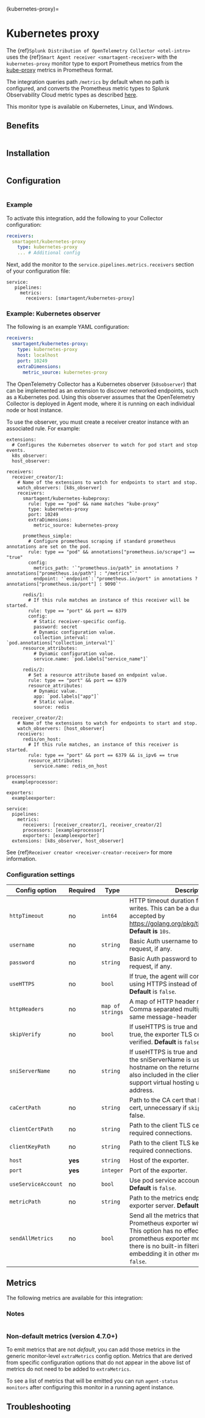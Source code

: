 (kubernetes-proxy)=

# Kubernetes proxy

<meta name="Description" content="Use this Splunk Observability Cloud integration for the Kubernetes proxy monitor. See benefits, install, configuration, and metrics">

The {ref}`Splunk Distribution of OpenTelemetry Collector <otel-intro>` uses the {ref}`Smart Agent receiver <smartagent-receiver>` with the `kubernetes-proxy` monitor type to export Prometheus metrics from the [kube-proxy](https://kubernetes.io/docs/reference/command-line-tools-reference/kube-proxy) metrics in Prometheus format. 

The integration queries path `/metrics` by default when no path is configured, and converts the Prometheus metric types to Splunk Observability Cloud metric types as described [here](../prometheus-exporter/prometheus-exporter.md).

This monitor type is available on Kubernetes, Linux, and Windows.

## Benefits

```{include} /_includes/benefits.md
```
## Installation

```{include} /_includes/collector-installation.md
```

## Configuration

```{include} /_includes/configuration.md
```

### Example

To activate this integration, add the following to your Collector configuration:

```yaml
receivers:
  smartagent/kubernetes-proxy
    type: kubernetes-proxy
    ... # Additional config
```

Next, add the monitor to the `service.pipelines.metrics.receivers` section of your configuration file:

```
service:
   pipelines:
     metrics:
       receivers: [smartagent/kubernetes-proxy]
```

### Example: Kubernetes observer 

The following is an example YAML configuration:

```yaml
receivers:
  smartagent/kubernetes-proxy:
    type: kubernetes-proxy
    host: localhost
    port: 10249
    extraDimensions:
      metric_source: kubernetes-proxy
```

The OpenTelemetry Collector has a Kubernetes observer (`k8sobserver`) that can be implemented as an extension to discover networked endpoints, such as a Kubernetes pod. Using this observer assumes that the OpenTelemetry Collector is deployed in Agent mode, where it is running on each individual node or host instance.

To use the observer, you must create a receiver creator instance with an associated rule. For example:

```
extensions:
  # Configures the Kubernetes observer to watch for pod start and stop events.
  k8s_observer:
  host_observer:

receivers:
  receiver_creator/1:
    # Name of the extensions to watch for endpoints to start and stop.
    watch_observers: [k8s_observer]
    receivers:
      smartagent/kubernetes-kubeproxy:
        rule: type == "pod" && name matches "kube-proxy"
        type: kubernetes-proxy
        port: 10249
        extraDimensions:
          metric_source: kubernetes-proxy

      prometheus_simple:
        # Configure prometheus scraping if standard prometheus annotations are set on the pod.
        rule: type == "pod" && annotations["prometheus.io/scrape"] == "true"
        config:
          metrics_path: '`"prometheus.io/path" in annotations ? annotations["prometheus.io/path"] : "/metrics"`'
          endpoint: '`endpoint`:`"prometheus.io/port" in annotations ? annotations["prometheus.io/port"] : 9090`'

      redis/1:
        # If this rule matches an instance of this receiver will be started.
        rule: type == "port" && port == 6379
        config:
          # Static receiver-specific config.
          password: secret
          # Dynamic configuration value.
          collection_interval: `pod.annotations["collection_interval"]`
      resource_attributes:
          # Dynamic configuration value.
          service.name: `pod.labels["service_name"]`

      redis/2:
        # Set a resource attribute based on endpoint value.
        rule: type == "port" && port == 6379
        resource_attributes:
          # Dynamic value.
          app: `pod.labels["app"]`
          # Static value.
          source: redis

  receiver_creator/2:
    # Name of the extensions to watch for endpoints to start and stop.
    watch_observers: [host_observer]
    receivers:
      redis/on_host:
        # If this rule matches, an instance of this receiver is started.
        rule: type == "port" && port == 6379 && is_ipv6 == true
        resource_attributes:
          service.name: redis_on_host

processors:
  exampleprocessor:

exporters:
  exampleexporter:

service:
  pipelines:
    metrics:
      receivers: [receiver_creator/1, receiver_creator/2]
      processors: [exampleprocessor]
      exporters: [exampleexporter]
  extensions: [k8s_observer, host_observer]
```

See {ref}`Receiver creator <receiver-creator-receiver>` for more information.

### Configuration settings

| Config option | Required | Type | Description |
| --- | --- | --- | --- |
| `httpTimeout` | no | `int64` | HTTP timeout duration for both read and writes. This can be a duration string that is accepted by https://golang.org/pkg/time/#ParseDuration **Default is** `10s`. |
| `username` | no | `string` | Basic Auth username to use on each request, if any. |
| `password` | no | `string` | Basic Auth password to use on each request, if any. |
| `useHTTPS` | no | `bool` | If true, the agent will connect to the server using HTTPS instead of plain HTTP. **Default** is `false`. |
| `httpHeaders` | no | `map of strings` | A map of HTTP header names to values. Comma separated multiple values for the same message-header is supported. |
| `skipVerify` | no | `bool` | If useHTTPS is true and this option is also true, the exporter TLS certificate will not be verified. **Default** is `false`. |
| `sniServerName` | no | `string` | If useHTTPS is true and skipVerify is true, the sniServerName is used to verify the hostname on the returned certificates. It is also included in the client's handshake to support virtual hosting unless it is an IP address. |
| `caCertPath` | no | `string` | Path to the CA cert that has signed the TLS cert, unnecessary if `skipVerify` is set to false. |
| `clientCertPath` | no | `string` | Path to the client TLS cert to use for TLS required connections. |
| `clientKeyPath` | no | `string` | Path to the client TLS key to use for TLS required connections. |
| `host` | **yes** | `string` | Host of the exporter. |
| `port` | **yes** | `integer` | Port of the exporter. |
| `useServiceAccount` | no | `bool` | Use pod service account to authenticate. **Default** is `false`. |
| `metricPath` | no | `string` | Path to the metrics endpoint on the exporter server. **Default** is `/metrics`. |
| `sendAllMetrics` | no | `bool` | Send all the metrics that come out of the Prometheus exporter without any filtering.  This option has no effect when using the prometheus exporter monitor directly since there is no built-in filtering, only when embedding it in other monitors. **Default** is `false`. |

## Metrics

The following metrics are available for this integration:

<div class="metrics-yaml" url="https://raw.githubusercontent.com/signalfx/splunk-otel-collector/main/internal/signalfx-agent/pkg/monitors/kubernetes/proxy/metadata.yaml"></div>

### Notes

```{include} /_includes/metric-defs.md
```

### Non-default metrics (version 4.7.0+)

To emit metrics that are not _default_, you can add those metrics in the generic monitor-level `extraMetrics` config option.  Metrics that are derived from specific configuration options that do not appear in the above list of metrics do not need to be added to `extraMetrics`.

To see a list of metrics that will be emitted you can run `agent-status monitors` after configuring this monitor in a running agent instance.

## Troubleshooting

```{include} /_includes/troubleshooting.md
```
